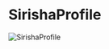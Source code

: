 # SirishaProfile

![SirishaProfile](https://user-images.githubusercontent.com/92975557/235186149-91df34ac-c0d8-4a1c-8997-dabf8b245d68.png)
